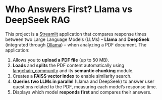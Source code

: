 # Who Answers First? Llama vs DeepSeek RAG

This project is a [Streamlit](https://streamlit.io/) application that compares response times between two Large Language Models (LLMs) – **Llama** and **DeepSeek** (integrated through [Ollama](https://github.com/jmorganca/ollama)) – when analyzing a PDF document. The application:

1. Allows you to **upload a PDF file** (up to 50 MB).
2. **Loads** and **splits** the PDF content automatically using [langchain_community](https://github.com/hwchase17/langchain) and its **semantic chunking** module.
3. Creates a **FAISS vector index** to enable similarity search.
4. **Queries two LLMs in parallel** (Llama and DeepSeek) to answer user questions related to the PDF, measuring each model’s response time.
5. Displays which model **responds first** and compares their answers.


